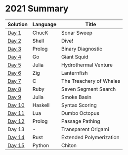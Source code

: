 # 2021 Summary

| Solution                     | Language | Title                   |
| ---------------------------- | -------- | ----------------------- |
| [Day 1](../2021/day_01.ck)   | ChucK    | Sonar Sweep             |
| [Day 2](../2021/day_02.sh)   | Shell    | Dive!                   |
| [Day 3](../2021/day_03.pl)   | Prolog   | Binary Diagnostic       |
| [Day 4](../2021/day_04.go)   | Go       | Giant Squid             |
| [Day 5](../2021/day_05.jl)   | Julia    | Hydrothermal Venture    |
| [Day 6](../2021/day_06.zig)  | Zig      | Lanternfish             |
| [Day 7](../2021/day_07.c)    | C        | The Treachery of Whales |
| [Day 8](../2021/day_08.rb)   | Ruby     | Seven Segment Search    |
| [Day 9](../2021/day_09.jl)   | Julia    | Smoke Basin             |
| [Day 10](../2021/day_10.hs)  | Haskell  | Syntax Scoring          |
| [Day 11](../2021/day_11.lua) | Lua      | Dumbo Octopus           |
| [Day 12](../2021/day_12.pl)  | Prolog   | Passage Pathing         |
| Day 13                       | -        | Transparent Origami     |
| [Day 14](../2021/day_14.rs)  | Rust     | Extended Polymerization |
| [Day 15](../2021/day_15.py)  | Python   | Chiton                  |
